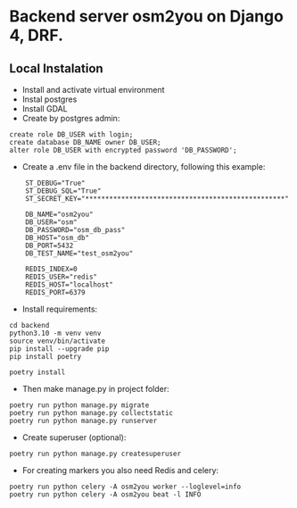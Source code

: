 # Backend server osm2you on Django 4, DRF.

## Local Instalation
- Install and activate virtual environment
- Instal postgres
- Install GDAL
- Create by postgres admin:

```
create role DB_USER with login;
create database DB_NAME owner DB_USER;
alter role DB_USER with encrypted password 'DB_PASSWORD';
```

- Create a .env file in the backend directory, following this example:
```
    ST_DEBUG="True"
    ST_DEBUG_SQL="True"
    ST_SECRET_KEY="**************************************************"

    DB_NAME="osm2you"
    DB_USER="osm"
    DB_PASSWORD="osm_db_pass"
    DB_HOST="osm_db"
    DB_PORT=5432
    DB_TEST_NAME="test_osm2you"

    REDIS_INDEX=0
    REDIS_USER="redis"
    REDIS_HOST="localhost"
    REDIS_PORT=6379
```

- Install requirements:

```
cd backend
python3.10 -m venv venv
source venv/bin/activate
pip install --upgrade pip
pip install poetry

poetry install
```

- Then make  manage.py in project folder:
```
poetry run python manage.py migrate  
poetry run python manage.py collectstatic
poetry run python manage.py runserver
```
- Create superuser (optional):
```
poetry run python manage.py createsuperuser  
```
- For creating markers you also need Redis and celery:
```
poetry run python celery -A osm2you worker --loglevel=info
poetry run python celery -A osm2you beat -l INFO  
```
